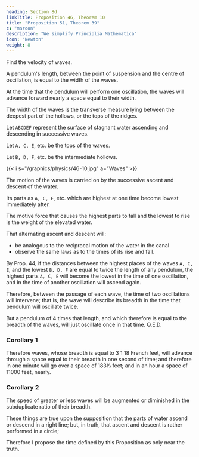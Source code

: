 ```yaml
---
heading: Section 8d
linkTitle: Proposition 46, Theorem 10
title: "Proposition 51, Theorem 39"
c: "maroon"
description: "We simplify Principlia Mathematica"
icon: "Newton"
weight: 8
---
```


Find the velocity of waves.

A pendulum's length, between the point of suspension and the centre of oscillation, is equal to the width of the waves.

At the time that the pendulum will perform one oscillation, the waves will advance forward nearly a space equal to their width.

The width of the waves is the transverse measure lying between the deepest part of the hollows, or the tops of the ridges.

Let `ABCDEF` represent the surface of stagnant water ascending and descending in successive waves.

Let `A, C, E`, etc. be the tops of the waves.

Let `B, D, F`, etc. be the intermediate hollows.

{{< i s="/graphics/physics/46-10.jpg" a="Waves" >}}


The motion of the waves is carried on by the successive ascent and descent of the water.

Its parts as `A, C, E`, etc. which are highest at one time become lowest immediately after.

The motive force that causes the highest parts to fall and the lowest to rise is the weight of the elevated water.

That alternating ascent and descent will:
- be analogous to the reciprocal motion of the water in the canal
- observe the same laws as to the times of its rise and fall. 

By Prop. 44, if the distances between the highest places of the waves `A, C, E`, and the lowest `B, D, F` are equal to twice the length of any pendulum, the highest parts `A, C, E` will become the lowest in the time of one oscillation, and in the time of another oscillation will ascend again. 

Therefore, between the passage of each wave, the time of two oscillations will intervene; that is, the wave will describe its breadth in the time that pendulum will oscillate twice.

But a pendulum of 4 times that length, and which therefore is equal to the breadth of the waves, will just oscillate once in that time.  Q.E.D.

### Corollary 1

Therefore waves, whose breadth is equal to 3 1 18 French feet, will advance through a space equal to their breadth in one second of time; and therefore in one minute will go over a space of 183⅓ feet; and in an hour a space of 11000 feet, nearly.

### Corollary 2

The speed of greater or less waves will be augmented or diminished in the subduplicate ratio of their breadth.

These things are true upon the supposition that the parts of water ascend or descend in a right line; but, in truth, that ascent and descent is rather performed in a circle; 

Therefore I propose the time defined by this Proposition as only near the truth.

